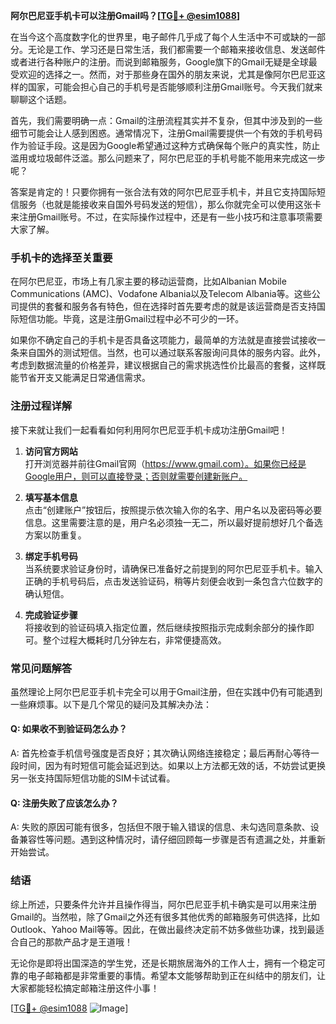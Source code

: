**阿尔巴尼亚手机卡可以注册Gmail吗？[[TG💪+ @esim1088](https://t.me/s/esim1088)]**

在当今这个高度数字化的世界里，电子邮件几乎成了每个人生活中不可或缺的一部分。无论是工作、学习还是日常生活，我们都需要一个邮箱来接收信息、发送邮件或者进行各种账户的注册。而说到邮箱服务，Google旗下的Gmail无疑是全球最受欢迎的选择之一。然而，对于那些身在国外的朋友来说，尤其是像阿尔巴尼亚这样的国家，可能会担心自己的手机号是否能够顺利注册Gmail账号。今天我们就来聊聊这个话题。

首先，我们需要明确一点：Gmail的注册流程其实并不复杂，但其中涉及到的一些细节可能会让人感到困惑。通常情况下，注册Gmail需要提供一个有效的手机号码作为验证手段。这是因为Google希望通过这种方式确保每个账户的真实性，防止滥用或垃圾邮件泛滥。那么问题来了，阿尔巴尼亚的手机号能不能用来完成这一步呢？

答案是肯定的！只要你拥有一张合法有效的阿尔巴尼亚手机卡，并且它支持国际短信服务（也就是能接收来自国外号码发送的短信），那么你就完全可以使用这张卡来注册Gmail账号。不过，在实际操作过程中，还是有一些小技巧和注意事项需要大家了解。

### 手机卡的选择至关重要

在阿尔巴尼亚，市场上有几家主要的移动运营商，比如Albanian Mobile Communications (AMC)、Vodafone Albania以及Telecom Albania等。这些公司提供的套餐和服务各有特色，但在选择时首先要考虑的就是该运营商是否支持国际短信功能。毕竟，这是注册Gmail过程中必不可少的一环。

如果你不确定自己的手机卡是否具备这项能力，最简单的方法就是直接尝试接收一条来自国外的测试短信。当然，也可以通过联系客服询问具体的服务内容。此外，考虑到数据流量的价格差异，建议根据自己的需求挑选性价比最高的套餐，这样既能节省开支又能满足日常通信需求。

### 注册过程详解

接下来就让我们一起看看如何利用阿尔巴尼亚手机卡成功注册Gmail吧！

1. **访问官方网站**  
   打开浏览器并前往Gmail官网（https://www.gmail.com）。如果你已经是Google用户，则可以直接登录；否则就需要创建新账户。

2. **填写基本信息**  
   点击“创建账户”按钮后，按照提示依次输入你的名字、用户名以及密码等必要信息。这里需要注意的是，用户名必须独一无二，所以最好提前想好几个备选方案以防重复。

3. **绑定手机号码**  
   当系统要求验证身份时，请确保已准备好之前提到的阿尔巴尼亚手机卡。输入正确的手机号码后，点击发送验证码，稍等片刻便会收到一条包含六位数字的确认短信。

4. **完成验证步骤**  
   将接收到的验证码填入指定位置，然后继续按照指示完成剩余部分的操作即可。整个过程大概耗时几分钟左右，非常便捷高效。

### 常见问题解答

虽然理论上阿尔巴尼亚手机卡完全可以用于Gmail注册，但在实践中仍有可能遇到一些麻烦事。以下是几个常见的疑问及其解决办法：

#### Q: 如果收不到验证码怎么办？
A: 首先检查手机信号强度是否良好；其次确认网络连接稳定；最后再耐心等待一段时间，因为有时短信可能会延迟到达。如果以上方法都无效的话，不妨尝试更换另一张支持国际短信功能的SIM卡试试看。

#### Q: 注册失败了应该怎么办？
A: 失败的原因可能有很多，包括但不限于输入错误的信息、未勾选同意条款、设备兼容性等问题。遇到这种情况时，请仔细回顾每一步骤是否有遗漏之处，并重新开始尝试。

### 结语

综上所述，只要条件允许并且操作得当，阿尔巴尼亚手机卡确实是可以用来注册Gmail的。当然啦，除了Gmail之外还有很多其他优秀的邮箱服务可供选择，比如Outlook、Yahoo Mail等等。因此，在做出最终决定前不妨多做些功课，找到最适合自己的那款产品才是王道哦！

无论你是即将出国深造的学生党，还是长期旅居海外的工作人士，拥有一个稳定可靠的电子邮箱都是非常重要的事情。希望本文能够帮助到正在纠结中的朋友们，让大家都能轻松搞定邮箱注册这件小事！

[[TG💪+ @esim1088](https://t.me/s/esim1088) ![Image](https://i.postimg.cc/4NQfJmqS/Snipaste-2025-05-13-00-14-12.png)]